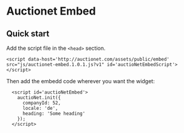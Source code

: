 # Auctionet Embed

## Quick start
Add the script file in the ```<head>``` section.

```
<script data-host='http://auctionet.com/assets/public/embed' src="js/auctionet-embed.1.0.1.js?v1" id='auctioNetEmbedScript'></script>
```

Then add the embedd code wherever you want the widget:

```
  <script id='auctioNetEmbed'>
    auctioNet.init({
      companyId: 52,
      locale: 'de',
      heading: 'Some heading'
    });
  </script>
```

